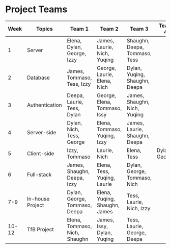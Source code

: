 # Project Teams

| Week  | Topics           | Team 1                          | Team 2                        | Team 3                        | Team 4           | Team 5
| ----- | ---------------- | ------------------------------- | ------------------------------| ----------------------------- | ---------------- | ----------------
| 1     | Server           | Elena, Dylan, George, Izzy      | James, Laurie, Nich, Yuqing   | Shaughn, Deepa, Tommaso, Tess |                  |
| 2     | Database         | James, Tommaso, Tess, Izzy      | George, Laurie, Elena, Nich   | Dylan, Yuqing, Shaughn, Deepa |                  |
| 3     | Authentication   | Deepa, Laurie, Tess, Dylan      | George, Elena, Tommaso, Issy  | James, Shaughn, Nich, Yuqing  |                  |
| 4     | Server-side      | Dylan, Nich, Tess, George       | Elena, Tommaso, Yuqing, Izzy  | James, Laurie, Shaughn, Deepa |                  |
| 5     | Client-side      | Izzy, Tommaso                   | Laurie, Nich                  | Elena, Tess                   | Dylan, George    | Shaughn, Yuqing
| 6     | Full-stack       | James, Shaughn, Deepa, Izzy     | Elena, Tess, Yuqing, Laurie  | Dylan, George, Tommaso, Nich  |                  |
| 7-9   | In-house Project | Dylan, George, Tommaso, Deepa   | Elena, Yuqing, Shaughn, James  | Tess, Laurie, Nich, Izzy     |                  |
| 10-12 | TfB Project      | Elena, Tommaso, Nich, Shaughn | James, Issy, Dylan, Yuqing    | Tess, Laurie, George, Deepa     |                  |
